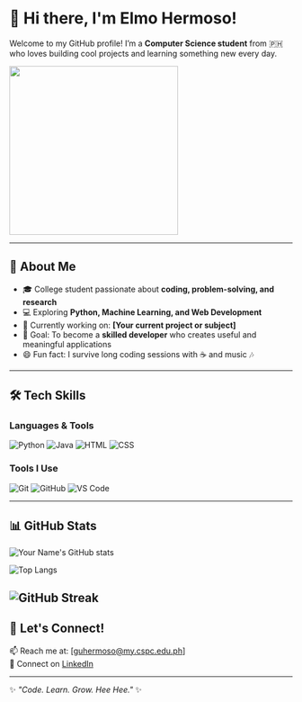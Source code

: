 # 👋 Hi there, I'm Elmo Hermoso!

Welcome to my GitHub profile! I’m a **Computer Science student** from 🇵🇭 who loves building cool projects and learning something new every day.  

<img src="https://media3.giphy.com/media/v1.Y2lkPTc5MGI3NjExYzJuZ2VyZmNhMDFpN2hobXFwbncyb2RjZW0wd3ByYzh2dnNkbjBkbiZlcD12MV9pbnRlcm5hbF9naWZfYnlfaWQmY3Q9Zw/sJs1Ag97x0MV2/giphy.gif" width="300"/>


---

## 🚀 About Me
- 🎓 College student passionate about **coding, problem-solving, and research**  
- 💻 Exploring **Python, Machine Learning, and Web Development**  
- 🌱 Currently working on: **[Your current project or subject]**  
- 🎯 Goal: To become a **skilled developer** who creates useful and meaningful applications  
- 😄 Fun fact: I survive long coding sessions with ☕ and music 🎶  

---

## 🛠️ Tech Skills
### Languages & Tools
![Python](https://img.shields.io/badge/-Python-3776AB?style=flat&logo=python&logoColor=white)
![Java](https://img.shields.io/badge/-Java-red?style=flat&logo=java&logoColor=white)
![HTML](https://img.shields.io/badge/-HTML5-orange?style=flat&logo=html5&logoColor=white)
![CSS](https://img.shields.io/badge/-CSS3-blue?style=flat&logo=css3&logoColor=white)

### Tools I Use
![Git](https://img.shields.io/badge/-Git-F05032?style=flat&logo=git&logoColor=white)
![GitHub](https://img.shields.io/badge/-GitHub-181717?style=flat&logo=github&logoColor=white)
![VS Code](https://img.shields.io/badge/-VS%20Code-0078D4?style=flat&logo=visualstudiocode&logoColor=white)

---

## 📊 GitHub Stats
![Your Name's GitHub stats](https://github-readme-stats.vercel.app/api?username=mrfahrenheit0528&show_icons=true&theme=radical)

![Top Langs](https://github-readme-stats.vercel.app/api/top-langs/?username=mrfahrenheit0528&layout=compact&theme=radical)

![GitHub Streak](https://streak-stats.demolab.com?user=mrfahrenheit0528&theme=radical&border_radius=5)
---

## 🌟 Let's Connect!
📫 Reach me at: [guhermoso@my.cspc.edu.ph]  
💼 Connect on [LinkedIn](www.linkedin.com/in/guiller-angelo-hermoso-796a64301)  

---

✨ *"Code. Learn. Grow. Hee Hee."* ✨
